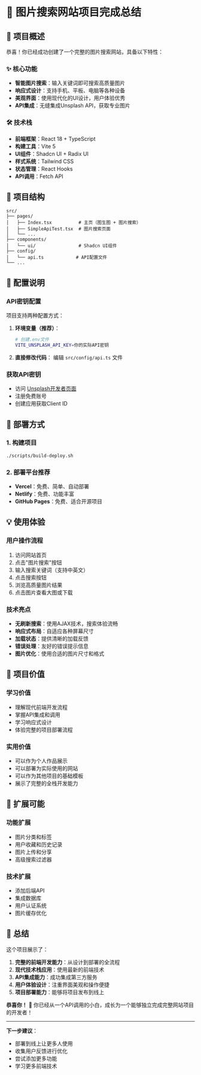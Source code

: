 # 🎉 图片搜索网站项目完成总结

## 🚀 项目概述

恭喜！你已经成功创建了一个完整的图片搜索网站，具备以下特性：

### ✨ 核心功能
- **智能图片搜索**：输入关键词即可搜索高质量图片
- **响应式设计**：支持手机、平板、电脑等各种设备
- **美观界面**：使用现代化的UI设计，用户体验优秀
- **API集成**：无缝集成Unsplash API，获取专业图片

### 🛠️ 技术栈
- **前端框架**：React 18 + TypeScript
- **构建工具**：Vite 5
- **UI组件**：Shadcn UI + Radix UI
- **样式系统**：Tailwind CSS
- **状态管理**：React Hooks
- **API调用**：Fetch API

## 📁 项目结构

```
src/
├── pages/
│   ├── Index.tsx          # 主页（图生图 + 图片搜索）
│   ├── SimpleApiTest.tsx  # 图片搜索页面
│   └── ...
├── components/
│   └── ui/                # Shadcn UI组件
├── config/
│   └── api.ts            # API配置文件
└── ...
```

## 🔑 配置说明

### API密钥配置
项目支持两种配置方式：

1. **环境变量（推荐）**：
   ```bash
   # 创建.env文件
   VITE_UNSPLASH_API_KEY=你的实际API密钥
   ```

2. **直接修改代码**：
   编辑 `src/config/api.ts` 文件

### 获取API密钥
- 访问 [Unsplash开发者页面](https://unsplash.com/developers)
- 注册免费账号
- 创建应用获取Client ID

## 🚀 部署方式

### 1. 构建项目
```bash
./scripts/build-deploy.sh
```

### 2. 部署平台推荐
- **Vercel**：免费、简单、自动部署
- **Netlify**：免费、功能丰富
- **GitHub Pages**：免费、适合开源项目

## 💡 使用体验

### 用户操作流程
1. 访问网站首页
2. 点击"图片搜索"按钮
3. 输入搜索关键词（支持中英文）
4. 点击搜索按钮
5. 浏览高质量图片结果
6. 点击图片查看大图或下载

### 技术亮点
- **无刷新搜索**：使用AJAX技术，搜索体验流畅
- **响应式布局**：自适应各种屏幕尺寸
- **加载状态**：提供清晰的加载反馈
- **错误处理**：友好的错误提示信息
- **图片优化**：使用合适的图片尺寸和格式

## 🎯 项目价值

### 学习价值
- 理解现代前端开发流程
- 掌握API集成和调用
- 学习响应式设计
- 体验完整的项目部署流程

### 实用价值
- 可以作为个人作品展示
- 可以部署为实际使用的网站
- 可以作为其他项目的基础模板
- 展示了完整的全栈开发能力

## 🔮 扩展可能

### 功能扩展
- 图片分类和标签
- 用户收藏和历史记录
- 图片上传和分享
- 高级搜索过滤器

### 技术扩展
- 添加后端API
- 集成数据库
- 用户认证系统
- 图片缓存优化

## 🎊 总结

这个项目展示了：
1. **完整的前端开发能力**：从设计到部署的全流程
2. **现代技术栈应用**：使用最新的前端技术
3. **API集成能力**：成功集成第三方服务
4. **用户体验设计**：注重界面美观和操作便捷
5. **项目部署能力**：能够将项目发布到线上

**恭喜你！** 🎉 你已经从一个API调用的小白，成长为一个能够独立完成完整网站项目的开发者！

---

**下一步建议**：
- 部署到线上让更多人使用
- 收集用户反馈进行优化
- 尝试添加更多功能
- 学习更多前端技术
